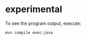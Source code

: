 experimental
============

To see the program output, execute:
<pre><code>mvn compile exec:java</code></pre>
